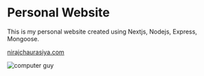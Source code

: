 # Personal Website

This is my personal website created using Nextjs, Nodejs, Express, Mongoose.

[nirajchaurasiya.com](https://nirajchaurasiya.com)

![computer guy](https://www.zdnet.com/a/img/resize/12468ebdce35fc9c8db2ae4435fc6eb9217044b6/2020/06/09/317cb4e4-ceee-4f52-9532-2bb5002fa9cd/istock-1204374118.jpg?auto=webp&fit=crop&height=900&width=1200)
